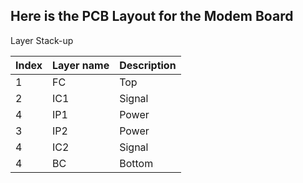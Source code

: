 ## Here is the PCB Layout for the Modem Board

Layer Stack-up

| Index | Layer name | Description  |
| ----- | ---------- | ------------ |
| 1     | FC         | Top          |
| 2     | IC1        | Signal       |
| 4     | IP1        | Power        |
| 3     | IP2        | Power        |
| 4     | IC2        | Signal       |
| 4     | BC         | Bottom       |
